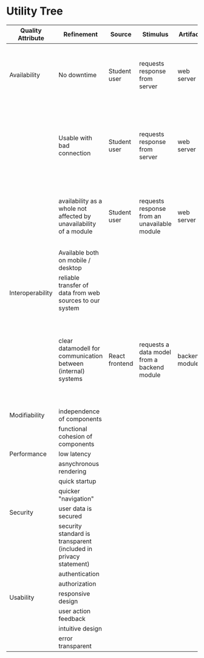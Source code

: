 # Utility Tree


| Quality Attribute  |  Refinement  | Source        | Stimulus         | Artifact      | Environment       | Response      | Response Measure        | Business Value  | Technical risk |
| ------------------  | ------------------------------   | ----------------  | ------------------ | ------------------ | ------------------ | ------------------------------ | -------------------------|------------|-------------|
| Availability |No downtime | Student user | requests response from server |  web server |  server is down, not first access  |  notify that user is seeing cached data, show cached data  | notification is seen, data is most recent state of last server access  |   High  |  Medium  |   
|   | Usable with bad connection | Student user | requests response from server | web server | server accesable with response distinctly delayed | proposes bad connection mode | user gets notification for connection mode proposal, connection mode can be changed | High | Medium |
|           |  availability as a whole not affected by unavailability of a module | Student user | requests response from an unavailable module | web server | module is down or crashing on request |  user gets informed that the used module is unavalable, but error is catched  | user gets prompet to try again later and use the other modules for now | High |   High    |       |
|           |  Available both on mobile / desktop |  |     |     |     |     |     |     |     |     |
|     Interoperability   |  reliable transfer of data from web sources to our system |   |  |     |    |    |    |       |       |       |
|           |  clear datamodell for communication between (internal) systems | React frontend  |  requests a data model from a backend module  |  backend module   |   no data is available or edge case which could lead to malformed data   |  error is catched and a message is returned as an element of the defined data model  |  frontend displays the data model correctly and user is therefore informed about error in the backend data   |   Medium    |   High    |       |
|   Modifiability    |  independence of components |     |     |     |     |     |    |    |     |       |
|           |  functional cohesion of components |     |     |    |      |    |     |       |       |       |
|    Performance       |  low latency |       |     |      |      |     |     |     |     |     |
|       |  asnychronous rendering |     |     |      |      |      |     |     |     |     |
|       |  quick startup |     |     |      |      |      |     |     |     |     |
|       |  quicker "navigation" |     |     |      |      |      |     |     |     |     |
|  Security  |  user data is secured |     |     |      |      |      |     |     |     |     |
|       |  security standard is transparent (included in privacy statement) |     |     |      |      |      |     |     |     |     |
|       |  authentication |     |     |      |      |      |     |     |     |     |
|       |  authorization |     |     |      |      |      |     |     |     |     |
| Usability  |  responsive design |     |     |      |      |      |     |     |     |     |
|       |  user action feedback |     |     |      |      |      |     |     |     |     |
|       |  intuitive design |     |     |      |      |      |     |     |     |     |
|       |  error transparent |     |     |      |      |      |     |     |     |     |
